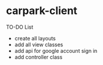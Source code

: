 # carpark-client

TO-DO List

- create all layouts
- add all view classes
- add api for google account sign in
- add controller class
